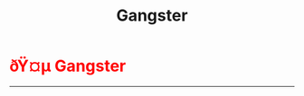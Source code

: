 ﻿---
lang: en-US
title: Gangster
prev: Fireworker
next: Godfather
---
# <font color="red">ðŸ¤µ <b>Gangster</b></font> <Badge text="Support" type="tip" vertical="middle"/>
---



